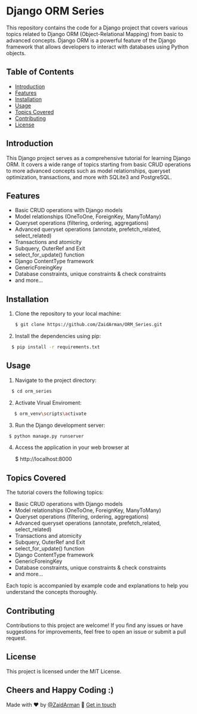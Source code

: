 # Django ORM Series

This repository contains the code for a Django project that covers various topics related to Django ORM (Object-Relational Mapping) from basic to advanced concepts. Django ORM is a powerful feature of the Django framework that allows developers to interact with databases using Python objects.

## Table of Contents

- [Introduction](#introduction)
- [Features](#features)
- [Installation](#installation)
- [Usage](#usage)
- [Topics Covered](#topics-covered)
- [Contributing](#contributing)
- [License](#license)

## Introduction

This Django project serves as a comprehensive tutorial for learning Django ORM. It covers a wide range of topics starting from basic CRUD operations to more advanced concepts such as model relationships, queryset optimization, transactions, and more with SQLite3 and PostgreSQL.

## Features

- Basic CRUD operations with Django models
- Model relationships (OneToOne, ForeignKey, ManyToMany)
- Queryset operations (filtering, ordering, aggregations)
- Advanced queryset operations (annotate, prefetch_related, select_related)
- Transactions and atomicity
- Subquery, OuterRef and Exit
- select_for_update() function
- Django ContentType framework
- GenericForeingKey
- Database constraints, unique constraints & check constraints
- and more...

## Installation

1. Clone the repository to your local machine:
   
   ```bash
   $ git clone https://github.com/ZaidArman/ORM_Series.git
   ```

3. Install the dependencies using pip:
   
  ```bash
    $ pip install -r requirements.txt
  ```

## Usage
1. Navigate to the project directory:
   
  ```bash
    $ cd orm_series
  ```

2. Activate Virual Enviroment:
   
  ```bash
     $ orm_venv\scripts\activate
  ```

3. Run the Django development server:
   
  ```bash
   $ python manage.py runserver
  ```

4. Access the application in your web browser at
   
     $ http://localhost:8000

## Topics Covered
   The tutorial covers the following topics:
   
  - Basic CRUD operations with Django models
   - Model relationships (OneToOne, ForeignKey, ManyToMany)
   - Queryset operations (filtering, ordering, aggregations)
   - Advanced queryset operations (annotate, prefetch_related, select_related)
   - Transactions and atomicity
   - Subquery, OuterRef and Exit
   - select_for_update() function
   - Django ContentType framework
   - GenericForeingKey
   - Database constraints, unique constraints & check constraints
   - and more...

Each topic is accompanied by example code and explanations to help you understand the concepts thoroughly.

## Contributing
Contributions to this project are welcome! If you find any issues or have suggestions for improvements, feel free to open an issue or submit a pull request.

## License
This project is licensed under the MIT License.

## Cheers and Happy Coding :)

Made with ❤️ by [@ZaidArman](https://github.com/ZaidArman) :wave: [Get in touch](https://www.linkedin.com/in/zaid-ullah07/)
